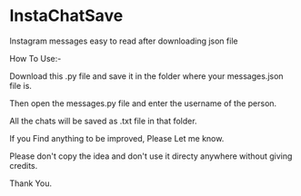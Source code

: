 # InstaChatSave
Instagram messages easy to read after downloading json file

How To Use:-

Download this .py file and save it in the folder where your messages.json file is.

Then open the messages.py file and enter the username of the person.

All the chats will be saved as .txt file in that folder.

If you Find anything to be improved, Please Let me know.

Please don't copy the idea and don't use it directy anywhere without giving credits.

Thank You.
